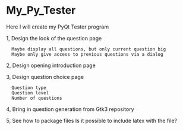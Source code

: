 # My_Py_Tester
Here I will create my PyQt Tester program

1,  Design the look of the question page
      
      Maybe display all questions, but only current question big      
      Maybe only give access to previous questions via a dialog

2,  Design opening introduction page

3,  Design question choice page
      
      Question type
      Question level
      Number of questions

4,  Bring in question generation from Gtk3 repository

5,  See how to package files
      Is it possible to include latex with the file?
       
